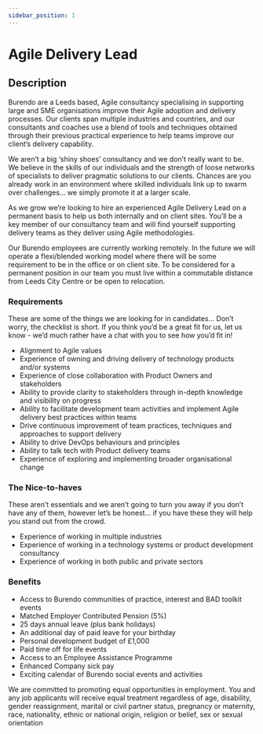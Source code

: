 ```yaml
---
sidebar_position: 1
---
```

# Agile Delivery Lead

## Description
Burendo are a Leeds based, Agile consultancy specialising in supporting large and SME organisations improve their Agile adoption and delivery processes. Our clients span multiple industries and countries, and our consultants and coaches use a blend of tools and techniques obtained through their previous practical experience to help teams improve our client’s delivery capability.

We aren’t a big ‘shiny shoes’ consultancy and we don’t really want to be. We believe in the skills of our individuals and the strength of loose networks of specialists to deliver pragmatic solutions to our clients. Chances are you already work in an environment where skilled individuals link up to swarm over challenges… we simply promote it at a larger scale.

As we grow we’re looking to hire an experienced Agile Delivery Lead on a permanent basis to help us both internally and on client sites. You’ll be a key member of our consultancy team and will find yourself supporting delivery teams as they deliver using Agile methodologies.

Our Burendo employees are currently working remotely. In the future we will operate a flexi/blended working model where there will be some requirement to be in the office or on client site. To be considered for a permanent position in our team you must live within a commutable distance from Leeds City Centre or be open to relocation.

### Requirements
These are some of the things we are looking for in candidates... Don’t worry, the checklist is short. If you think you’d be a great fit for us, let us know - we’d much rather have a chat with you to see how you’d fit in!

- Alignment to Agile values
- Experience of owning and driving delivery of technology products and/or systems
- Experience of close collaboration with Product Owners and stakeholders
- Ability to provide clarity to stakeholders through in-depth knowledge and visibility on progress
- Ability to facilitate development team activities and implement Agile delivery best practices within teams
- Drive continuous improvement of team practices, techniques and approaches to support delivery
- Ability to drive DevOps behaviours and principles
- Ability to talk tech with Product delivery teams
- Experience of exploring and implementing broader organisational change

### The Nice-to-haves

These aren’t essentials and we aren’t going to turn you away if you don’t have any of them, however let’s be honest… if you have these they will help you stand out from the crowd.

- Experience of working in multiple industries
- Experience of working in a technology systems or product development consultancy
- Experience of working in both public and private sectors

### Benefits
- Access to Burendo communities of practice, interest and BAD toolkit events
- Matched Employer Contributed Pension (5%)
- 25 days annual leave (plus bank holidays)
- An additional day of paid leave for your birthday
- Personal development budget of £1,000
- Paid time off for life events
- Access to an Employee Assistance Programme
- Enhanced Company sick pay
- Exciting calendar of Burendo social events and activities

We are committed to promoting equal opportunities in employment. You and any job applicants will receive equal treatment regardless of age, disability, gender reassignment, marital or civil partner status, pregnancy or maternity, race, nationality, ethnic or national origin, religion or belief, sex or sexual orientation
